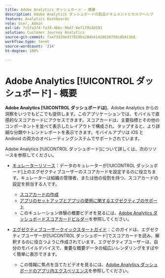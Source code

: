```yaml
---
title: Adobe Analytics ダッシュボード — 概要
description: Adobe Analytics ダッシュボードの製品ドキュメントとセルフヘルプ
feature: Analytics Dashboards
role: User, Admin
exl-id: 7c5fa374-fa39-4bbc-9bd7-0ef17914d593
solution: Customer Journey Analytics
source-git-commit: faaf3d19ed37019ba284b41420628750cdb413b8
workflow-type: tm+mt
source-wordcount: '214'
ht-degree: 100%

---
```


# Adobe Analytics [!UICONTROL ダッシュボード] - 概要

**Adobe Analytics [!UICONTROL ダッシュボードは]**、Adobe Analytics からの洞察をいつでもどこでも提供します。このアプリケーションでは、モバイルで直感的なスコアカードにアクセスできます。スコアカードは、主要指標とその他のコンポーネントを並べて表示したレイアウトで構成され、タップすると、より詳細な分類やトレンドレポートを表示できます。モバイルアプリは iOS と Android の両方のオペレーティングシステムでサポートされています。

Adobe Analytics [!UICONTROL ダッシュボード]について詳しくは、次のリソースを参照してください。

* [キュレーターリソース](/help/mobile-app/curator.md)：データのキュレーターが[!UICONTROL ダッシュボード]上のエグゼクティブユーザーのスコアカードを設定するのに役立ちます。キュレーターは組織の管理者、または他の役割を持つ、スコアカードの設定を担当する人です。

   * [スコアカードの作成](/help/mobile-app/create-scorecard.md)
   * [アプリのセットアップとアプリの使用に関するエグゼクティブのサポート](/help/mobile-app/set-up-execs.md)
   * このキュレーション体験の概要ビデオを見るには、[Adobe Analytics ダッシュボードスコアカードビルダー](https://experienceleague.adobe.com/docs/analytics-learn/tutorials/additional-tools/analytics-dashboards/adobe-analytics-dashboards-scorecard-builder.html?lang=ja)を参照してください。


* [エグゼクティブユーザークイックスタートガイド](/help/mobile-app/executive.md)：このガイドは、エグゼクティブユーザーが[!UICONTROL ダッシュボード]でスコアカードを読み、解釈するのに役立つように作成されています。エグゼクティブユーザーは、自分のモバイルデバイスで、重要な概要データの幅広いレンダリングをすばやく簡単に表示できます。

   * この情報に焦点を当てたビデオを見るには、[Adobe Analytics ダッシュボードのアプリ内エクスペリエンス](https://experienceleague.adobe.com/docs/analytics-learn/tutorials/additional-tools/analytics-dashboards/adobe-analytics-dashboards-in-app-experience.html?lang=ja)を参照してください。
